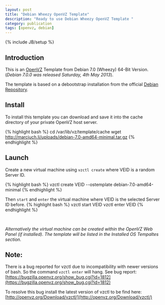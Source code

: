 ```yaml
---
layout: post
title: "Debian Wheezy OpenVZ Template"
description: "Ready to use Debian Wheezy OpenVZ Template "
category: publication
tags: [openvz, debian]
---
```

{% include JB/setup %}

## Introduction

This is an [OpenVZ](http://openvz.org/Main_Page) Template from Debian 7.0 (Wheezy) 64-Bit Version. (*Debian 7.0.0 was released Saturday, 4th May 2013*). 

The template is based on a debootstrap installation from the official [Debian Repository](ftp://ftp.de.debian.org/debian/). 

## Install

To install this template you can download and save it into the cache directory of your private OpenVZ host server.

{% highlight bash %}
cd /var/lib/vz/template/cache
wget http://marcjuch.li/uploads/debian-7.0-amd64-minimal.tar.gz
{% endhighlight %}

## Launch

Create a new virtual machine using `vzctl create` where VEID is a random Server ID.

{% highlight bash %}
vzctl create VEID --ostemplate debian-7.0-amd64-minimal
{% endhighlight %}

Then `start` and `enter` the virtual machine where VEID is the selected Server ID before.
{% highlight bash %}
vzctl start VEID
vzctl enter VEID
{% endhighlight %}

<br />

*Alternatively the virtual machine can be created within the OpenVZ Web Panel (if installed). The template will be listed in the Installed OS Tempaltes section.*

## Note:
 
There is a bug reported for vzctl due to incompatibility with newer versions of bash. So the command `vzctl enter` will hang. See bug report: [https://bugzilla.openvz.org/show_bug.cgi?id=1812](https://bugzilla.openvz.org/show_bug.cgi?id=1812)

To resolve this bug install the latest version of vzctl to be find here: [http://openvz.org/Download/vzctl/](http://openvz.org/Download/vzctl/)